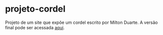 # projeto-cordel
 Projeto de um site que expõe um cordel escrito por Milton Duarte. A versão final pode ser acessada <a href="https://luizfernandolpp.github.io/projeto-cordel/">aqui</a>.
